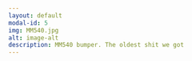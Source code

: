 ```yaml
---
layout: default
modal-id: 5
img: MM540.jpg
alt: image-alt
description: MM540 bumper. The oldest shit we got
---
```

